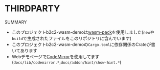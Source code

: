 # THIRDPARTY

SUMMARY  

 - このプロジェクトb2c2-wasm-demoは[wasm-pack](https://github.com/rustwasm/wasm-pack)を使用しました(`new`や`build`で生成されたファイルをこのリポジトリに含んでいます)
 - このプロジェクトb2c2-wasm-demoの`Cargo.toml`に依存関係のCrateが書いてあります
 - Webデモページで[CodeMirror](https://github.com/codemirror/CodeMirror)を使用してます(`docs/lib/codemirror.*`,`docs/addon/hint/show-hint.*`)
